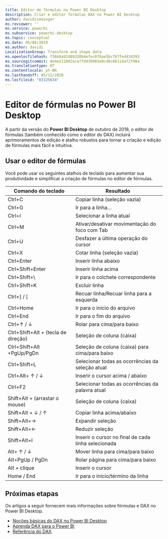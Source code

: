 ```yaml
---
title: Editor de fórmulas no Power BI Desktop
description: Criar e editar fórmulas DAX no Power BI Desktop
author: davidiseminger
ms.reviewer: ''
ms.service: powerbi
ms.subservice: powerbi-desktop
ms.topic: conceptual
ms.date: 05/08/2019
ms.author: davidi
LocalizationGroup: Transform and shape data
ms.openlocfilehash: f36b0a92d09330b4efec078ae5bc767fed434393
ms.sourcegitcommit: 0e9e211082eca7fd939803e0cd9c6b114af2f90a
ms.translationtype: HT
ms.contentlocale: pt-BR
ms.lasthandoff: 05/13/2020
ms.locfileid: "83325634"
---
```

# <a name="formula-editor-in-power-bi-desktop"></a>Editor de fórmulas no Power BI Desktop

A partir da versão do **Power BI Desktop** de outubro de 2018, o editor de fórmulas (também conhecido como o editor do DAX) incluirá aprimoramentos de edição e atalho robustos para tornar a criação e edição de fórmulas mais fácil e intuitiva. 

## <a name="using-the-formula-editor"></a>Usar o editor de fórmulas

Você pode usar os seguintes atalhos de teclado para aumentar sua produtividade e simplificar a criação de fórmulas no editor de fórmulas.


|Comando do teclado  |Resultado  |
|---------|---------|
|Ctrl+C  | Copiar linha (seleção vazia) |
|Ctrl+G  |Ir para a linha… |
|Ctrl+I  |Selecionar a linha atual  |
|Ctrl+M  |Ativar/desativar movimentação do foco com Tab |
|Ctrl+U  |Desfazer a última operação do cursor  |
|Ctrl+X   | Cotar linha (seleção vazia) |
|Ctrl+Enter  |Inserir linha abaixo  |
|Ctrl+Shift+Enter  |Inserir linha acima  |
|Ctrl+Shift+\  |Ir para o colchete correspondente  |
|Ctrl+Shift+K  |Excluir linha  |
|Ctrl+] / [  |Recuar linha/Recuar linha para a esquerda  |
|Ctrl+Home  |Ir para o início do arquivo  |
|Ctrl+End  |Ir para o fim do arquivo  |
|Ctrl+↑ / ↓   |Rolar para cima/para baixo  |
|Ctrl+Shift+Alt + (tecla de direção)  |Seleção de coluna (caixa)  |
|Ctrl+Shift+Alt +PgUp/PgDn  |Seleção de coluna (caixa) para cima/para baixo |
|Ctrl+Shift+L  |Selecionar todas as ocorrências da seleção atual |
|Ctrl+Alt+ ↑ / ↓  |Inserir o cursor acima / abaixo  |
|Ctrl+F2  |Selecionar todas as ocorrências da palavra atual | 
|Shift+Alt + (arrastar o mouse) |Seleção de coluna (caixa)  |
|Shift+Alt + ↓ / ↑  |Copiar linha acima/abaixo  |
|Shift+Alt+→  |Expandir seleção  |
|Shift+Alt+←  |Reduzir seleção |
|Shift+Alt+I  |Inserir o cursor no final de cada linha selecionada |
|Alt+ ↑ / ↓  | Mover linha para cima/para baixo |
|Alt+PgUp / PgDn  |Rolar página para cima/para baixo  |
|Alt + clique  |Inserir o cursor  |
|Home / End  |Ir para o início/término da linha  |

## <a name="next-steps"></a>Próximas etapas

Os artigos a seguir fornecem mais informações sobre fórmulas e DAX no Power BI Desktop.

* [Noções básicas do DAX no Power BI Desktop](desktop-quickstart-learn-dax-basics.md)
* [Aprenda DAX para o Power BI](https://docs.microsoft.com/power-bi/guided-learning/introductiontodax?tutorial-step=1)
* [Referência do DAX](https://msdn.microsoft.com/query-bi/dax/data-analysis-expressions-dax-reference)

